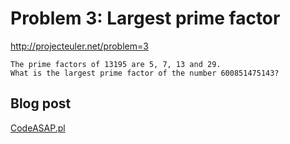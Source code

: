 # Problem 3: Largest prime factor

http://projecteuler.net/problem=3

```
The prime factors of 13195 are 5, 7, 13 and 29.
What is the largest prime factor of the number 600851475143?
```


## Blog post

[CodeASAP.pl](https://blog.codeasap.pl/posts/euler/0003-prime-factors/)

